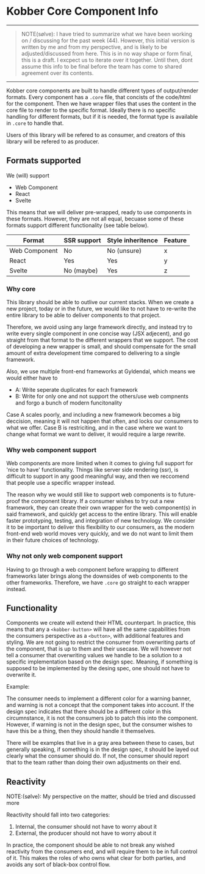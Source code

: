 # Kobber Core Component Info

---

> NOTE(sølve): I have tried to summarize what we have been working on / discussing for the past week (44). However, this initial version is written by me and from my perspective, and is likely to be adjusted/discussed from here. This is in no way shape or form final, this is a draft. I excpect us to iterate over it together. Until then, dont assume this info to be final before the team has come to shared agreement over its contents.

---

Kobber core components are built to handle different types of output/render formats. Every component has a `.core` file, that concists of the code/html for the component. Then we have wrapper files that uses the content in the core file to render to the specific format. Ideally there is no specific handling for different formats, but if it is needed, the format type is available in `.core` to handle that.

Users of this library will be refered to as consumer, and creators of this library will be refered to as producer.

## Formats supported

We (will) support
- Web Component
- React
- Svelte

This means that we will deliver pre-wrapped, ready to use components in these formats. However, they are not all equal, becuase some of these formats support different functionality (see table below).

| Format        | SSR support   | Style inheritence | Feature
| ------------- | ------------- | ----------------- | -------
| Web Component | No            | No (unsure)       | x
| React         | Yes           | Yes               | y
| Svelte        | No (maybe)    | Yes               | z

### Why core

This library should be able to outlive our current stacks. When we create a new project, today or in the future, we would like to not have to re-write the entire library to be able to deliver components to that project.

Therefore, we avoid using any large framework directly, and instead try to write every single component in one concise way (JSX adjecent), and go straight from that format to the different wrappers that we support. The cost of developing a new wrapper is small, and should compensate for the small amount of extra development time compared to delivering to a single framework.

Also, we use multiple front-end frameworks at Gyldendal, which means we would either have to
- A: Write seperate duplicates for each framework
- B: Write for only one and not support the others/use web compnents and forgo a bunch of modern funcitonality

Case A scales poorly, and including a new framework becomes a big deccision, meaning it will not happen that often, and locks our consumers to what we offer. Case B is restriciting, and in the case where we want to change what format we want to deliver, it would require a large rewrite.

### Why web component support

Web components are more limited when it comes to giving full support for 'nice to have' functionality. Things like server side rendering (ssr), is difficult to support in any good meaningful way, and then we reccomend that people use a specific wrapper instead.

The reason why we would still like to support web components is to future-proof the component library. If a consumer wishes to try out a new framework, they can create their own wrapper for the web component(s) in said framework, and quickly get access to the entire library. This will enable faster prototyping, testing, and integration of new technology. We consider it to be important to deliver this flexibility to our consumers, as the modern front-end web world moves very quickly, and we do not want to limit them in their future choices of technology.

### Why not only web component support

Having to go through a web component before wrapping to different frameworks later brings along the downsides of web components to the other frameworks. Therefore, we have `.core` go straight to each wrapper instead.

## Functionality

Components we create will extend their HTML counterpart. In practice, this means that any a `<kobber-button>` will have all the same capabilities from the consumers perspective as a `<button>`, with additional features and styling. We are not going to restrict the consumer from overwriting parts of the component, that is up to them and their usecase. We will however not tell a consumer that overwriting values we handle to be a solution to a specific implementation based on the design spec. Meaning, if something is supposed to be implemented by the desing spec, one should not have to overwrite it.

Example:

The consumer needs to implement a different color for a warning banner, and warning is not a concept that the component takes into account. If the design spec indicates that there should be a different color in this circumnstance, it is not the consumers job to patch this into the component. However, if warning is not in the design spec, but the consumer wishes to have this be a thing, then they should handle it themselves.

There will be examples that live in a gray area between these to cases, but generally speaking, if something is in the design spec, it should be layed out clearly what the consumer should do. If not, the consumer should report that to the team rather than doing their own adjustments on their end.

## Reactivity

NOTE:(sølve): My perspective on the matter, should be tried and discussed more

Reactivity should fall into two categories:
1. Internal, the consumer should not have to worry about it
2. External, the producer should not have to worry about it

In practice, the component should be able to not break any wished reactivity from the consumers end, and will require them to be in full control of it. This makes the roles of who owns what clear for both parties, and avoids any sort of black-box control flow.
